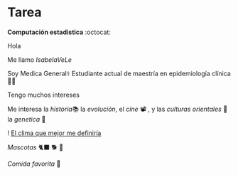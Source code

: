 # Tarea

**Computación estadistica** :octocat:

Hola

Me llamo _IsabelaVeLe_

Soy Medica General:medical_symbol: Estudiante actual de maestría en epidemiología clínica :face_in_clouds:

Tengo muchos intereses

Me interesa la _historia_:books: la _evolución_, el _cine_ :film_projector:	, y las _culturas orientales_ :martial_arts_uniform: la _genetica_ :dna:



! [El clima que mejor me definiría](bosque.jpg)


_Mascotas_ :black_cat:   :dog2:  :dog:

_Comida favorita_ :ramen:
